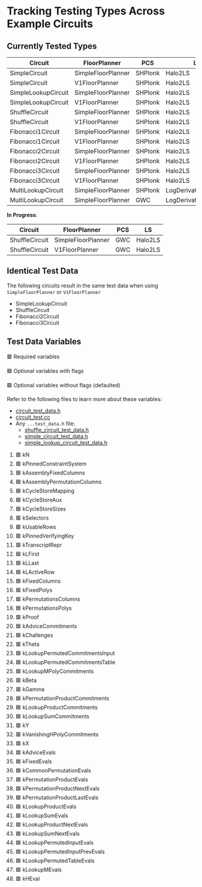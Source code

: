 # Tracking Testing Types Across Example Circuits

## Currently Tested Types

| Circuit             | FloorPlanner       | PCS     | LS                   |
| ------------------- | ------------------ | ------- | -------------------- |
| SimpleCircuit       | SimpleFloorPlanner | SHPlonk | Halo2LS              |
| SimpleCircuit       | V1FloorPlanner     | SHPlonk | Halo2LS              |
| SimpleLookupCircuit | SimpleFloorPlanner | SHPlonk | Halo2LS              |
| SimpleLookupCircuit | V1FloorPlanner     | SHPlonk | Halo2LS              |
| ShuffleCircuit      | SimpleFloorPlanner | SHPlonk | Halo2LS              |
| ShuffleCircuit      | V1FloorPlanner     | SHPlonk | Halo2LS              |
| Fibonacci1Circuit   | SimpleFloorPlanner | SHPlonk | Halo2LS              |
| Fibonacci1Circuit   | V1FloorPlanner     | SHPlonk | Halo2LS              |
| Fibonacci2Circuit   | SimpleFloorPlanner | SHPlonk | Halo2LS              |
| Fibonacci2Circuit   | V1FloorPlanner     | SHPlonk | Halo2LS              |
| Fibonacci3Circuit   | SimpleFloorPlanner | SHPlonk | Halo2LS              |
| Fibonacci3Circuit   | V1FloorPlanner     | SHPlonk | Halo2LS              |
| MultiLookupCircuit  | SimpleFloorPlanner | SHPlonk | LogDerivativeHalo2LS |
| MultiLookupCircuit  | SimpleFloorPlanner | GWC     | LogDerivativeHalo2LS |

**In Progress**:

| Circuit        | FloorPlanner       | PCS | LS      |
| -------------- | ------------------ | --- | ------- |
| ShuffleCircuit | SimpleFloorPlanner | GWC | Halo2LS |
| ShuffleCircuit | V1FloorPlanner     | GWC | Halo2LS |

## Identical Test Data

The following circuits result in the same test data when using `SimpleFloorPlanner` or `V1FloorPlanner`

- SimpleLookupCircuit
- ShuffleCircuit
- Fibonacci2Circuit
- Fibonacci3Circuit

## Test Data Variables

:red_square: Required variables

:blue_square: Optional variables with flags

:green_square: Optional variables without flags (defaulted)

Refer to the following files to learn more about these variables:

- [circuit_test_data.h](circuit_test_data.h)
- [circuit_test.cc](circuit_test_data.cc)
- Any `...test_data.h` file:
  - [shuffle_circuit_test_data.h](shuffle_circuit_test_data.h)
  - [simple_circuit_test_data.h](simple_circuit_test_data.h)
  - [simple_lookup_circuit_test_data.h](simple_lookup_circuit_test_data.h)

1. :red_square: kN
1. :red_square: kPinnedConstraintSystem
1. :blue_square: kAssemblyFixedColumns
1. :blue_square: kAssemblyPermutationColumns
1. :blue_square: kCycleStoreMapping
1. :blue_square: kCycleStoreAux
1. :blue_square: kCycleStoreSizes
1. :red_square: kSelectors
1. :green_square: kUsableRows
1. :red_square: kPinnedVerifyingKey
1. :red_square: kTranscriptRepr
1. :blue_square: kLFirst
1. :blue_square: kLLast
1. :blue_square: kLActiveRow
1. :blue_square: kFixedColumns
1. :blue_square: kFixedPolys
1. :blue_square: kPermutationsColumns
1. :blue_square: kPermutationsPolys
1. :red_square: kProof
1. :blue_square: kAdviceCommitments
1. :blue_square: kChallenges
1. :red_square: kTheta
1. :blue_square: kLookupPermutedCommitmentsInput
1. :blue_square: kLookupPermutedCommitmentsTable
1. :blue_square: kLookupMPolyCommitments
1. :red_square: kBeta
1. :red_square: kGamma
1. :blue_square: kPermutationProductCommitments
1. :blue_square: kLookupProductCommitments
1. :blue_square: kLookupSumCommitments
1. :red_square: kY
1. :red_square: kVanishingHPolyCommitments
1. :red_square: kX
1. :blue_square: kAdviceEvals
1. :blue_square: kFixedEvals
1. :blue_square: kCommonPermutationEvals
1. :blue_square: kPermutationProductEvals
1. :blue_square: kPermutationProductNextEvals
1. :blue_square: kPermutationProductLastEvals
1. :blue_square: kLookupProductEvals
1. :blue_square: kLookupSumEvals
1. :blue_square: kLookupProductNextEvals
1. :blue_square: kLookupSumNextEvals
1. :blue_square: kLookupPermutedInputEvals
1. :blue_square: kLookupPermutedInputPrevEvals
1. :blue_square: kLookupPermutedTableEvals
1. :blue_square: kLookupMEvals
1. :red_square: kHEval
